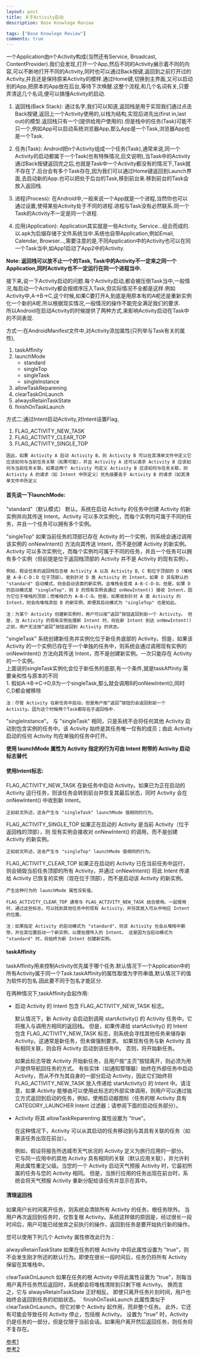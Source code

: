 ```yaml
---
layout: post
title: 关于Activity启动
description: Base Knowlege Review

tags: ["Base Knowlege Review"]
comments: true
---
```



一个Application由n个Activity构成(当然还有Service, Broadcast, ContentProvider).我们会发现,打开一个App,然后不同的Activity展示着不同的内容,可以不断地打开不同的Activity,同时也可以通过Back按键,返回到之前打开过的Activity,并且还是保持原来Activity的模样.通过Home键,切换到主界面,又可以启动别的App,把原本的App放在后台,等待下次唤醒.这整个流程,和几个名词有关,只要弄清这几个名词,便可以搞懂Activity的启动.


1. 返回栈(Back Stack): 通过名字,我们可以知道,返回栈是用于实现我们通过点击Back按键,返回上一个Activity使用的,以栈为结构,实现后进先出(first in,last out)的模型.返回栈只有一个(提供给用户使用的).但是栈中的任务(Task)可能不只一个,例如App可以启动系统浏览器App,那么App是一个Task,浏览器App也是一个Task.

2. 任务(Task): Android把n个Activity组成一个任务(Task),通常来说,同一个Activity的启动都属于一个Task(也有特殊情况,后文说明),当Task中的Activity通过Back按键返回完之后,也就是Task中一个Activity都没有的情况下,Task就不存在了.后台会有多个Task存在,因为我们可以通过Home键返回到Launch界面,去启动新的App.也可以把处于后台的Task,移到前台来.移到前台的Task会放入返回栈.

3. 进程(Process): 在Android中,一般来说一个App就是一个进程,当然你也可以通过设置,使得某些Activity处于不同的进程.进程与Task没有必然联系.同一个Task的Activity不一定是同一个进程.

4. 应用(Application): Application其实就是一些Activity, Service...组合而成的.以.apk为后缀存储于文件系统当中.系统也自带Application,例如Email, Calendar, Browser...,需要注意的是,不同Application中的Activity也可以在同一个Task当中,如App1启动了App2中的Activity.

**Note: 返回栈可以放不止一个的Task, Task中的Activity不一定来之同一个Application,同时Activity也不一定运行在同一个进程当中.**

接下来,说一下Activity启动的问题.每个Activity启动,都会被压倒Task当中,一般情况,每启动一个Activity都会按顺序压入Task,但实际情况不全都是这样.例如Activity中,A->B->C,这个时候,如果C要打开A,到底是用原本有的A呢还是重新实例化一个新的A呢.所以根据现实情况,一般情况的操作不能完全满足我们的要求.  
所以Android在启动Activity的时候提供了两种方式,来影响Activity启动在Task中的不同表现.

方式一:在AndroidManifest文件中,对Activity添加属性(只列举与Task有关的属性),

1. taskAffinity  
2. launchMode  
	* standard  
	* singleTop  
	* singleTask  
	* singleInstance  
3. allowTaskReparening  
4. clearTaskOnLaunch  
5. alwaysRetainTaskState  
6. finishOnTaskLaunch  

方式二:通过Intent启动Activity,对Intent设置Flag,

1. FLAG_ACTIVITY_NEW_TASK
2. FLAG_ACTIVITY_CLEAR_TOP
3. FLAG_ACTIVITY_SINGLE_TOP

```
因此，如果 Activity A 启动 Activity B，则 Activity B 可以在其清单文件中定义它应该如何与当前任务关联（如果可能），并且 Activity A 还可以请求 Activity B 应该如何与当前任务关联。如果这两个 Activity 均定义 Activity B 应该如何与任务关联，则 Activity A 的请求（如 Intent 中所定义）优先级要高于 Activity B 的请求（如其清单文件中所定义
```

#### 首先说一下launchMode:

"standard"（默认模式）
	默认。系统在启动 Activity 的任务中创建 Activity 的新实例并向其传送 Intent。Activity 可以多次实例化，而每个实例均可属于不同的任务，并且一个任务可以拥有多个实例。

"singleTop"
	如果当前任务的顶部已存在 Activity 的一个实例，则系统会通过调用该实例的 onNewIntent() 方法向其传送 Intent，而不是创建 Activity 的新实例。Activity 可以多次实例化，而每个实例均可属于不同的任务，并且一个任务可以拥有多个实例（但前提是位于返回栈顶部的 Activity 并不是 Activity 的现有实例）。
	
	例如，假设任务的返回栈包含根 Activity A 以及 Activity B、C 和位于顶部的 D（堆栈是 A-B-C-D；D 位于顶部）。收到针对 D 类 Activity 的 Intent。如果 D 具有默认的 "standard" 启动模式，则会启动该类的新实例，且堆栈会变成 A-B-C-D-D。但是，如果 D 的启动模式是 "singleTop"，则 D 的现有实例会通过 onNewIntent() 接收 Intent，因为它位于堆栈的顶部；而堆栈仍为 A-B-C-D。但是，如果收到针对 A 类 Activity 的 Intent，则会向堆栈添加 B 的新实例，即便其启动模式为 "singleTop" 也是如此。

	注：为某个 Activity 创建新实例时，用户可以按“返回”按钮返回到前一个 Activity。 但是，当 Activity 的现有实例处理新 Intent 时，则在新 Intent 到达 onNewIntent() 之前，用户无法按“返回”按钮返回到 Activity 的状态。

"singleTask"
	系统创建新任务并实例化位于新任务底部的 Activity。但是，如果该 Activity 的一个实例已存在于一个单独的任务中，则系统会通过调用现有实例的 onNewIntent() 方法向其传送 Intent，而不是创建新实例。一次只能存在 Activity 的一个实例。  
	上面说的singleTask实例化会位于新任务的底部,有一个条件,就是taskAffinity.需要亲和性与原本的不同  
	1. 假如A->B->C->D,B为一个singleTask,那么就会调用B的onNewIntent(),同时C,D都会被移除  

	注：尽管 Activity 在新任务中启动，但是用户按“返回”按钮仍会返回到前一个 Activity。因为这个时候两个Task都存在于返回栈中.

"singleInstance"。
	与 "singleTask" 相同，只是系统不会将任何其他 Activity 启动到包含实例的任务中。该 Activity 始终是其任务唯一仅有的成员；由此 Activity 启动的任何 Activity 均在单独的任务中打开。

**使用 launchMode 属性为 Activity 指定的行为可由 Intent 附带的 Activity 启动标志替代**


#### 使用Intent标志:

FLAG_ACTIVITY_NEW_TASK
	在新任务中启动 Activity。如果已为正在启动的 Activity 运行任务，则该任务会转到前台并恢复其最后状态，同时 Activity 会在 onNewIntent() 中收到新 Intent。
	
	正如前文所述，这会产生与 "singleTask" launchMode 值相同的行为。

FLAG_ACTIVITY_SINGLE_TOP
	如果正在启动的 Activity 是当前 Activity（位于返回栈的顶部），则 现有实例会接收对 onNewIntent() 的调用，而不是创建 Activity 的新实例。
	
	正如前文所述，这会产生与 "singleTop" launchMode 值相同的行为。

FLAG_ACTIVITY_CLEAR_TOP
	如果正在启动的 Activity 已在当前任务中运行，则会销毁当前任务顶部的所有 Activity，并通过 onNewIntent() 将此 Intent 传递给 Activity 已恢复的实例（现在位于顶部），而不是启动该 Activity 的新实例。
	
	产生这种行为的 launchMode 属性没有值。

	FLAG_ACTIVITY_CLEAR_TOP 通常与 FLAG_ACTIVITY_NEW_TASK 结合使用。一起使用时，通过这些标志，可以找到其他任务中的现有 Activity，并将其放入可从中响应 Intent 的位置。

	注：如果指定 Activity 的启动模式为 "standard"，则该 Activity 也会从堆栈中删除，并在其位置启动一个新实例，以便处理传入的 Intent。 这是因为当启动模式为 "standard" 时，将始终为新 Intent 创建新实例。


#### taskAffinity
taskAffinity用来控制Activity优先属于哪个任务.默认情况下一个Application中的所有Activity属于同一个Task.taskAffinity的属性取值为字符串值,默认情况下的值为软件的包名.因此要不同于包名才能区分.

在两种情况下,taskAffinity会起作用:

* 启动 Activity 的 Intent 包含 FLAG_ACTIVITY_NEW_TASK 标志。

	默认情况下，新 Activity 会启动到调用 startActivity() 的 Activity 任务中。它将推入与调用方相同的返回栈。 但是，如果传递给 startActivity() 的 Intent 包含 FLAG_ACTIVITY_NEW_TASK 标志，则系统会寻找其他任务来储存新 Activity。这通常是新任务，但未做强制要求。 如果现有任务与新 Activity 具有相同关联，则会将 Activity 启动到该任务中。 否则，将开始新任务。
	
	如果此标志导致 Activity 开始新任务，且用户按“主页”按钮离开，则必须为用户提供导航回任务的方式。 有些实体（如通知管理器）始终在外部任务中启动 Activity，而从不作为其自身的一部分启动 Activity，因此它们始终将 FLAG_ACTIVITY_NEW_TASK 放入传递给 startActivity() 的 Intent 中。请注意，如果 Activity 能够由可以使用此标志的外部实体调用，则用户可以通过独立方式返回到启动的任务，例如，使用启动器图标（任务的根 Activity 具有 CATEGORY_LAUNCHER Intent 过滤器；请参阅下面的启动任务部分）。

* Activity 将其 allowTaskReparenting 属性设置为 "true"。

	在这种情况下，Activity 可以从其启动的任务移动到与其具有关联的任务（如果该任务出现在前台）。
	
	例如，假设将报告所选城市天气状况的 Activity 定义为旅行应用的一部分。 它与同一应用中的其他 Activity 具有相同的关联（默认应用关联），并允许利用此属性重定父级。当您的一个 Activity 启动天气预报 Activity 时，它最初所属的任务与您的 Activity 相同。 但是，当旅行应用的任务出现在前台时，系统会将天气预报 Activity 重新分配给该任务并显示在其中。

#### 清理返回栈

如果用户长时间离开任务，则系统会清除所有 Activity 的任务，根任务除外。 当用户再次返回到任务时，仅恢复根 Activity。系统这样做的原因是，经过很长一段时间后，用户可能已经放弃之前执行的操作，返回到任务是要开始执行新的操作。

您可以使用下列几个 Activity 属性修改此行为：

alwaysRetainTaskState
	如果在任务的根 Activity 中将此属性设置为 "true"，则不会发生刚才所述的默认行为。即使在很长一段时间后，任务仍将所有 Activity 保留在其堆栈中。

clearTaskOnLaunch
	如果在任务的根 Activity 中将此属性设置为 "true"，则每当用户离开任务然后返回时，系统都会将堆栈清除到只剩下根 Activity。 换而言之，它与 alwaysRetainTaskState 正好相反。 即使只离开任务片刻时间，用户也始终会返回到任务的初始状态。
`
finishOnTaskLaunch
	此属性类似于 clearTaskOnLaunch，但它对单个 Activity 起作用，而非整个任务。 此外，它还有可能会导致任何 Activity 停止，包括根 Activity。 设置为 "true" 时，Activity 仍是任务的一部分，但是仅限于当前会话。如果用户离开然后返回任务，则任务将不复存在。


[参考1](https://developer.android.com/guide/components/tasks-and-back-stack.html?hl=zh-cn)  
[参考2](http://www.360doc.com/content/10/0507/15/155970_26498989.shtml)